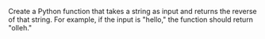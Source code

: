  Create a Python function that takes a
 string as input and returns the reverse of
 that string. For example, if the input is
 "hello," the function should return
 "olleh."
 
